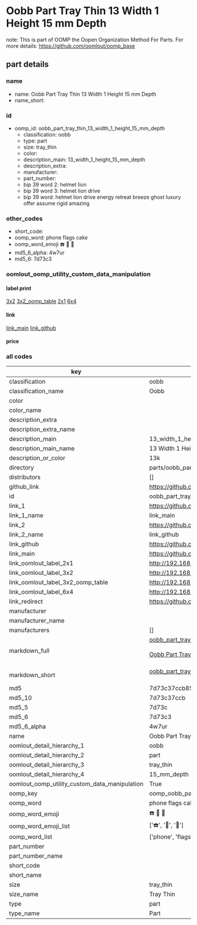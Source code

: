 # Oobb Part Tray Thin 13 Width 1 Height 15 mm Depth  

note: This is part of OOMP the Oopen Organization Method For Parts. For more details: https://github.com/oomlout/oomp_base

##  part details
  







### name
* name: Oobb Part Tray Thin 13 Width 1 Height 15 mm Depth
* name_short: 
### id
* oomp_id: oobb_part_tray_thin_13_width_1_height_15_mm_depth
  * classification: oobb
  * type: part
  * size: tray_thin
  * color: 
  * description_main: 13_width_1_height_15_mm_depth
  * description_extra: 
  * manufacturer: 
  * part_number: 
  * bip 39 word 2: helmet lion
  * bip 39 word 3: helmet lion drive
  * bip 39 word: helmet lion drive energy retreat breeze ghost luxury offer assume rigid amazing

### other_codes
* short_code: 
* oomp_word: phone flags cake
* oomp_word_emoji :phone: :flags: :cake:
* md5_6_alpha: 4w7ur
* md5_6: 7d73c3






### oomlout_oomp_utility_custom_data_manipulation
#### label print
[3x2](http://192.168.1.245:1112/?label=oomp%204w7ur)
[3x2_oomp_table](http://192.168.1.108:1112/?label=oomp%204w7ur)
[2x1](http://192.168.1.242:1112/?label=oomp%204w7ur)
[6x4](http://192.168.1.55:1112/?label=oomp%204w7ur)    

#### link

[link_main](https://github.com/oomlout/oomlout_oomp_version_1_messy/tree/main/parts/oobb_part_tray_thin_13_width_1_height_15_mm_depth) [link_github](https://github.com/oomlout/oomlout_oomp_version_1_messy/tree/main/parts/oobb_part_tray_thin_13_width_1_height_15_mm_depth)                             

#### price







### all codes 
| key | value |  
| --- | --- |  
| classification | oobb |  
| classification_name | Oobb |  
| color |  |  
| color_name |  |  
| description_extra |  |  
| description_extra_name |  |  
| description_main | 13_width_1_height_15_mm_depth |  
| description_main_name | 13 Width 1 Height 15 mm Depth |  
| description_or_color | 13k |  
| directory | parts/oobb_part_tray_thin_13_width_1_height_15_mm_depth |  
| distributors | [] |  
| github_link | https://github.com/oomlout/oomlout_oomp_part_src/tree/main/parts/oobb_part_tray_thin_13_width_1_height_15_mm_depth |  
| id | oobb_part_tray_thin_13_width_1_height_15_mm_depth |  
| link_1 | https://github.com/oomlout/oomlout_oomp_version_1_messy/tree/main/parts/oobb_part_tray_thin_13_width_1_height_15_mm_depth |  
| link_1_name | link_main |  
| link_2 | https://github.com/oomlout/oomlout_oomp_version_1_messy/tree/main/parts/oobb_part_tray_thin_13_width_1_height_15_mm_depth |  
| link_2_name | link_github |  
| link_github | https://github.com/oomlout/oomlout_oomp_version_1_messy/tree/main/parts/oobb_part_tray_thin_13_width_1_height_15_mm_depth |  
| link_main | https://github.com/oomlout/oomlout_oomp_version_1_messy/tree/main/parts/oobb_part_tray_thin_13_width_1_height_15_mm_depth |  
| link_oomlout_label_2x1 | http://192.168.1.242:1112/?label=oomp%204w7ur |  
| link_oomlout_label_3x2 | http://192.168.1.245:1112/?label=oomp%204w7ur |  
| link_oomlout_label_3x2_oomp_table | http://192.168.1.108:1112/?label=oomp%204w7ur |  
| link_oomlout_label_6x4 | http://192.168.1.55:1112/?label=oomp%204w7ur |  
| link_redirect | https://github.com/oomlout/oomlout_oomp_version_1_messy/tree/main/parts/oobb_part_tray_thin_13_width_1_height_15_mm_depth |  
| manufacturer |  |  
| manufacturer_name |  |  
| manufacturers | [] |  
| markdown_full | [oobb_part_tray_thin_13_width_1_height_15_mm_depth](none)<br>[](none)<br>[Oobb Part Tray Thin 13 Width 1 Height 15 Mm Depth](none)<br><br> |  
| markdown_short | [oobb_part_tray_thin_13_width_1_height_15_mm_depth](none)<br><br> |  
| md5 | 7d73c37ccb854c306e5c04a086a08b57 |  
| md5_10 | 7d73c37ccb |  
| md5_5 | 7d73c |  
| md5_6 | 7d73c3 |  
| md5_6_alpha | 4w7ur |  
| name | Oobb Part Tray Thin 13 Width 1 Height 15 mm Depth |  
| oomlout_detail_hierarchy_1 | oobb |  
| oomlout_detail_hierarchy_2 | part |  
| oomlout_detail_hierarchy_3 | tray_thin |  
| oomlout_detail_hierarchy_4 | 15_mm_depth |  
| oomlout_oomp_utility_custom_data_manipulation | True |  
| oomp_key | oomp_oobb_part_tray_thin_13_width_1_height_15_mm_depth |  
| oomp_word | phone flags cake |  
| oomp_word_emoji | :phone: :flags: :cake: |  
| oomp_word_emoji_list | [':phone:', ':flags:', ':cake:'] |  
| oomp_word_list | ['phone', 'flags', 'cake'] |  
| part_number |  |  
| part_number_name |  |  
| short_code |  |  
| short_name |  |  
| size | tray_thin |  
| size_name | Tray Thin |  
| type | part |  
| type_name | Part |  
